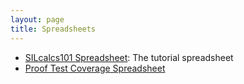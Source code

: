 ```yaml
---
layout: page
title: Spreadsheets
---
```


* [SILcalcs101 Spreadsheet](https://docs.google.com/spreadsheets/d/1SqJResUO1NYUuvIac3PPjXDFfqtAoaUGrHxUln1ETXE/edit?usp=sharing): The tutorial spreadsheet
* [Proof Test Coverage Spreadsheet](https://docs.google.com/spreadsheets/d/1nJtA2C-0M27X6uaZep5fesGuwh2AD88Gx836pQU76rA/edit?usp=sharing)
